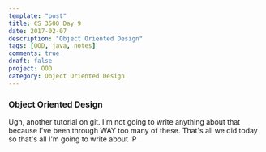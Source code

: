```yaml
---
template: "post"
title: CS 3500 Day 9
date: 2017-02-07
description: "Object Oriented Design"
tags: [OOD, java, notes]
comments: true
draft: false
project: OOD
category: Object Oriented Design
---
```


### Object Oriented Design

Ugh, another tutorial on git. I'm not going to write anything about that because I've been through WAY too many of these. That's all we did today so that's all I'm going to write about :P 